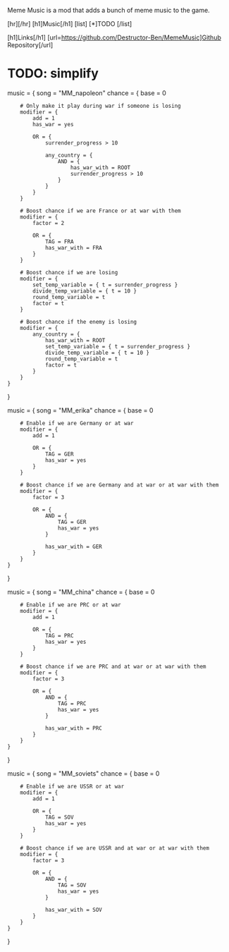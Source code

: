 Meme Music is a mod that adds a bunch of meme music to the game.

[hr][/hr]
[h1]Music[/h1]
[list]
  [*]TODO
[/list]

[h1]Links[/h1]
[url=https://github.com/Destructor-Ben/MemeMusic]Github Repository[/url]

# TODO: simplify
music = {
    song = "MM_napoleon"
    chance = {
        base = 0

        # Only make it play during war if someone is losing
        modifier = {
            add = 1
            has_war = yes

            OR = {
                surrender_progress > 10

                any_country = {
                    AND = {
                        has_war_with = ROOT
                        surrender_progress > 10
                    }
                }
            }
        }

        # Boost chance if we are France or at war with them
        modifier = {
            factor = 2
            
            OR = {
                TAG = FRA
                has_war_with = FRA
            }
        }

        # Boost chance if we are losing
        modifier = {
            set_temp_variable = { t = surrender_progress }
            divide_temp_variable = { t = 10 }
            round_temp_variable = t
            factor = t
        }

        # Boost chance if the enemy is losing
        modifier = {
            any_country = {
                has_war_with = ROOT
                set_temp_variable = { t = surrender_progress }
                divide_temp_variable = { t = 10 }
                round_temp_variable = t
                factor = t
            }
        }
    }
}

music = {
    song = "MM_erika"
    chance = {
        base = 0

        # Enable if we are Germany or at war
        modifier = {
            add = 1

            OR = {
                TAG = GER
                has_war = yes
            }
        }

        # Boost chance if we are Germany and at war or at war with them
        modifier = {
            factor = 3
            
            OR = {
                AND = {
                    TAG = GER
                    has_war = yes
                }

                has_war_with = GER
            }
        }
    }
}

music = {
    song = "MM_china"
    chance = {
        base = 0

        # Enable if we are PRC or at war
        modifier = {
            add = 1

            OR = {
                TAG = PRC
                has_war = yes
            }
        }

        # Boost chance if we are PRC and at war or at war with them
        modifier = {
            factor = 3
            
            OR = {
                AND = {
                    TAG = PRC
                    has_war = yes
                }

                has_war_with = PRC
            }
        }
    }
}

music = {
    song = "MM_soviets"
    chance = {
        base = 0

        # Enable if we are USSR or at war
        modifier = {
            add = 1

            OR = {
                TAG = SOV
                has_war = yes
            }
        }

        # Boost chance if we are USSR and at war or at war with them
        modifier = {
            factor = 3
            
            OR = {
                AND = {
                    TAG = SOV
                    has_war = yes
                }

                has_war_with = SOV
            }
        }
    }
}
